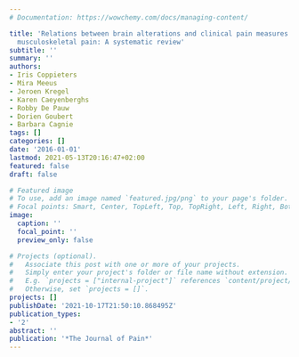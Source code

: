 ```yaml
---
# Documentation: https://wowchemy.com/docs/managing-content/

title: 'Relations between brain alterations and clinical pain measures in chronic
  musculoskeletal pain: A systematic review'
subtitle: ''
summary: ''
authors:
- Iris Coppieters
- Mira Meeus
- Jeroen Kregel
- Karen Caeyenberghs
- Robby De Pauw
- Dorien Goubert
- Barbara Cagnie
tags: []
categories: []
date: '2016-01-01'
lastmod: 2021-05-13T20:16:47+02:00
featured: false
draft: false

# Featured image
# To use, add an image named `featured.jpg/png` to your page's folder.
# Focal points: Smart, Center, TopLeft, Top, TopRight, Left, Right, BottomLeft, Bottom, BottomRight.
image:
  caption: ''
  focal_point: ''
  preview_only: false

# Projects (optional).
#   Associate this post with one or more of your projects.
#   Simply enter your project's folder or file name without extension.
#   E.g. `projects = ["internal-project"]` references `content/project/deep-learning/index.md`.
#   Otherwise, set `projects = []`.
projects: []
publishDate: '2021-10-17T21:50:10.868495Z'
publication_types:
- '2'
abstract: ''
publication: '*The Journal of Pain*'
---
```

